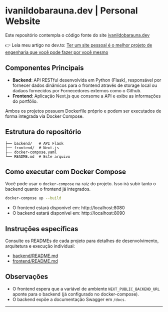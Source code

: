 # ivanildobarauna.dev | Personal Website

Este repositório contempla o código fonte do site [ivanildobarauna.dev](https://ivanildobarauna.dev)

👉 Leia meu artigo no dev.to: [Ter um site pessoal é o melhor projeto de engenharia que você pode fazer por você mesmo](https://dev.to/ivanildobarauna/ter-um-site-pessoal-e-o-melhor-projeto-de-engenharia-que-voce-pode-fazer-por-voce-mesmo-548d)

 ## Componentes Principais

- **Backend**: API RESTful desenvolvida em Python (Flask), responsável por fornecer dados dinâmicos para o frontend através de storage local ou dadaos fornecidos por Fornecedores externos como o Github.
- **Frontend**: Aplicação Next.js que consome a API e exibe as informações do portfólio.

Ambos os projetos possuem Dockerfile próprio e podem ser executados de forma integrada via Docker Compose.

## Estrutura do repositório

```
├── backend/   # API Flask
├── frontend/  # Next.js
├── docker-compose.yaml
└── README.md  # Este arquivo
```

## Como executar com Docker Compose

Você pode usar o `docker-compose` na raiz do projeto. Isso irá subir tanto o backend quanto o frontend já integrados.

```bash
docker-compose up --build
```

- O frontend estará disponível em: http://localhost:8080
- O backend estará disponível em: http://localhost:8090

## Instruções específicas

Consulte os READMEs de cada projeto para detalhes de desenvolvimento, arquitetura e execução individual:

- [backend/README.md](./backend/README.md)
- [frontend/README.md](./frontend/README.md)

## Observações

- O frontend espera que a variável de ambiente `NEXT_PUBLIC_BACKEND_URL` aponte para o backend (já configurado no docker-compose).
- O backend expõe a documentação Swagger em `/docs`.

---
